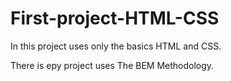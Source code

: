# First-project-HTML-CSS

In this project uses only the basics HTML and CSS.

There is еру project uses  The BEM Methodology.

